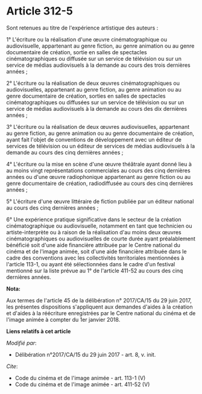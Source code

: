 # Article 312-5

Sont retenues au titre de l'expérience artistique des auteurs :

1° L'écriture ou la réalisation d'une œuvre cinématographique ou audiovisuelle, appartenant au genre fiction, au genre
animation ou au genre documentaire de création, sortie en salles de spectacles cinématographiques ou diffusée sur un service
de télévision ou sur un service de médias audiovisuels à la demande au cours des trois dernières années ;

2° L'écriture ou la réalisation de deux œuvres cinématographiques ou audiovisuelles, appartenant au genre fiction, au genre
animation ou au genre documentaire de création, sorties en salles de spectacles cinématographiques ou diffusées sur un
service de télévision ou sur un service de médias audiovisuels à la demande au cours des dix dernières années ;

3° L'écriture ou la réalisation de deux œuvres audiovisuelles, appartenant au genre fiction, au genre animation ou au genre
documentaire de création, ayant fait l'objet de conventions de développement avec un éditeur de services de télévision ou un
éditeur de services de médias audiovisuels à la demande au cours des cinq dernières années ;

4° L'écriture ou la mise en scène d'une œuvre théâtrale ayant donné lieu à au moins vingt représentations commerciales au
cours des cinq dernières années ou d'une œuvre radiophonique appartenant au genre fiction ou au genre documentaire de
création, radiodiffusée au cours des cinq dernières années ;

5° L'écriture d'une œuvre littéraire de fiction publiée par un éditeur national au cours des cinq dernières années ;

6° Une expérience pratique significative dans le secteur de la création cinématographique ou audiovisuelle, notamment en tant
que technicien ou artiste-interprète ou à raison de la réalisation d'au moins deux œuvres cinématographiques ou
audiovisuelles de courte durée ayant préalablement bénéficié soit d'une aide financière attribuée par le Centre national du
cinéma et de l'image animée, soit d'une aide financière attribuée dans le cadre des conventions avec les collectivités
territoriales mentionnées à l'article 113-1, ou ayant été sélectionnées dans le cadre d'un festival mentionné sur la liste
prévue au 1° de l'article 411-52 au cours des cinq dernières années.

**Nota:**

Aux termes de l'article 45 de la délibération n° 2017/CA/15 du 29 juin 2017, les présentes dispositions s'appliquent aux
demandes d'aides à la création et d'aides à la réécriture enregistrées par le Centre national du cinéma et de l'image animée
à compter du 1er janvier 2018.

**Liens relatifs à cet article**

_Modifié par_:

  - Délibération n°2017/CA/15 du 29 juin 2017 - art. 8, v. init.

_Cite_:

  - Code du cinéma et de l'image animée - art. 113-1 (V)
  - Code du cinéma et de l'image animée - art. 411-52 (V)
